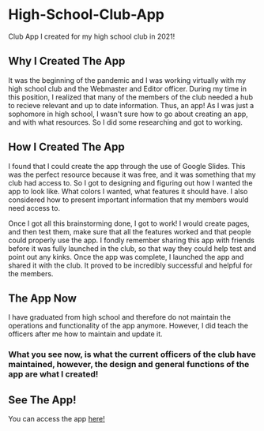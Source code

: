 # High-School-Club-App
Club App I created for my high school club in 2021!

## Why I Created The App
It was the beginning of the pandemic and I was working virtually with my high school club and the Webmaster and Editor officer. During my time in this position,
I realized that many of the members of the club needed a hub to recieve relevant and up to date information. Thus, an app! As I was just a sophomore in high school,
I wasn't sure how to go about creating an app, and with what resources. So I did some researching and got to working. 


## How I Created The App

I found that I could create the app through the use of Google Slides. This was the perfect resource because it was free, and it was something that my club had access to.
So I got to designing and figuring out how I wanted the app to look like. What colors I wanted, what features it should have. I also considered how to present important information
that my members would need access to. 

Once I got all this brainstorming done, I got to work! I would create pages, and then test them, make sure that all the features worked and that people could properly use the app. 
I fondly remember sharing this app with friends before it was fully launched in the club, so that way they could help test and point out any kinks. Once the app was complete, I launched the app and shared it with the club. It proved to be incredibly successful and helpful for the members. 

## The App Now

I have graduated from high school and therefore do not maintain the operations and functionality of the app anymore. However, I did teach the officers after me how to maintain and update it. 

### What you see now, is what the current officers of the club have maintained, however, the design and general functions of the app are what I created!


## See The App!

You can access the app [here!](https://docs.google.com/presentation/d/e/2PACX-1vRdPc1b9i_RT-9XYHWpeGLOHpfWV-9Wme-RjfaftgoIkfkgky-_jM7wlfXv1HswCGck0xmwPh3Elmrr/pub?start=false&loop=false&delayms=3000&rm=minimal&slide=id.g8fb34f8c97_0_80)
